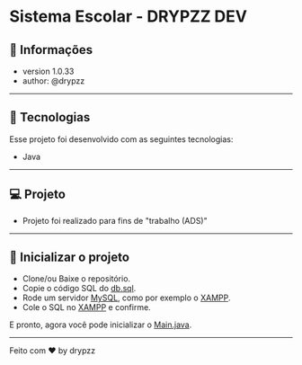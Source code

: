# Sistema Escolar - DRYPZZ DEV

## 📰 Informações

- version 1.0.33
- author: @drypzz

---

## 🚀 Tecnologias

Esse projeto foi desenvolvido com as seguintes tecnologias:

- Java

---

## 💻 Projeto

- Projeto foi realizado para fins de "trabalho (ADS)"

---

## 📌 Inicializar o projeto

- Clone/ou Baixe o repositório.
- Copie o código SQL do [db.sql](https://github.com/drypzz/schoolSystem/blob/master/database/db.sql).
- Rode um servidor [MySQL](https://www.mysql.com), como por exemplo o [XAMPP](https://www.apachefriends.org/pt_br/index.html).
- Cole o SQL no [XAMPP](https://www.apachefriends.org/pt_br/index.html) e confirme.

E pronto, agora você pode inicializar o [Main.java](https://github.com/drypzz/schoolSystem/blob/master/database/db.sql).

---

Feito com ♥ by drypzz
